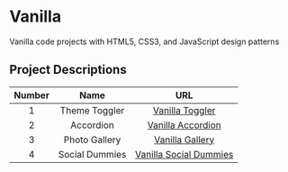 # Vanilla

Vanilla code projects with HTML5, CSS3, and JavaScript design patterns

## Project Descriptions

| Number |     Name      |                             URL                              |
| :----: | :-----------: | :----------------------------------------------------------: |
|   1    | Theme Toggler | [ Vanilla Toggler](https://vanillathemetoggler.netlify.app/) |
|   2    |   Accordion   |  [Vanilla Accordion](https://vanillaaccordion.netlify.app/)  |
|   3    | Photo Gallery |    [Vanilla Gallery](https://vanillagallery.netlify.app/)    |
|   4    | Social Dummies |    [Vanilla Social Dummies](hvanillasocialdummies.netlify.app) |
